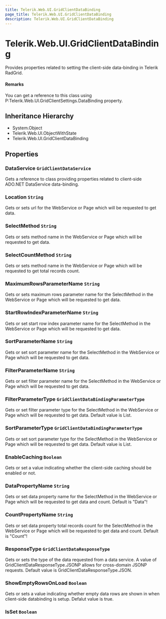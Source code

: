 ```yaml
---
title: Telerik.Web.UI.GridClientDataBinding
page_title: Telerik.Web.UI.GridClientDataBinding
description: Telerik.Web.UI.GridClientDataBinding
---
```


# Telerik.Web.UI.GridClientDataBinding

Provides properties related to setting the client-side data-binding in
            Telerik RadGrid.

#### Remarks
You can get a reference to this class using
                P:Telerik.Web.UI.GridClientSettings.DataBinding property.

## Inheritance Hierarchy

* System.Object
* Telerik.Web.UI.ObjectWithState
* Telerik.Web.UI.GridClientDataBinding

## Properties

###  DataService `GridClientDataService`

Gets a reference to  class providing properties
                related to client-side ADO.NET DataService data-binding.

###  Location `String`

Gets or sets url for the WebService or Page which will be requested to get data.

###  SelectMethod `String`

Gets or sets method name in the WebService or Page which will be requested to get data.

###  SelectCountMethod `String`

Gets or sets method name in the WebService or Page which will be requested to get total records count.

###  MaximumRowsParameterName `String`

Gets or sets maximum rows parameter name for the SelectMethod in the WebService or Page which will be requested to get data.

###  StartRowIndexParameterName `String`

Gets or set start row index parameter name for the SelectMethod in the WebService or Page which will be requested to get data.

###  SortParameterName `String`

Gets or set sort parameter name for the SelectMethod in the WebService or Page which will be requested to get data.

###  FilterParameterName `String`

Gets or set filter parameter name for the SelectMethod in the WebService or Page which will be requested to get data.

###  FilterParameterType `GridClientDataBindingParameterType`

Gets or set filter parameter type for the SelectMethod in the WebService or Page which will be requested to get data. Default value is List.

###  SortParameterType `GridClientDataBindingParameterType`

Gets or set sort parameter type for the SelectMethod in the WebService or Page which will be requested to get data. Default value is List.

###  EnableCaching `Boolean`

Gets or set a value indicating whether the client-side caching should be enabled or not.

###  DataPropertyName `String`

Gets or set data property name for the SelectMethod in the WebService or Page which will be requested to get data and count. Default is "Data"!

###  CountPropertyName `String`

Gets or set data property total records count for the SelectMethod in the WebService or Page which will be requested to get data and count. Default is "Count"!

###  ResponseType `GridClientDataResponseType`

Gets or sets the type of the data requested from a data service. A value of 
            GridClientDataResponseType.JSONP allows for cross-domain JSONP requests.
            Default value is GridClientDataResponseType.JSON.

###  ShowEmptyRowsOnLoad `Boolean`

Gets or sets a value indicating whether empty data rows are shown in
             when client-side databinding is setup. Defalut value is true.

###  IsSet `Boolean`


